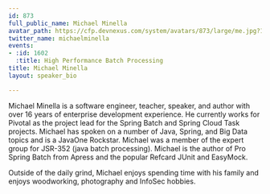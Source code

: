 ```yaml
---
id: 873
full_public_name: Michael Minella
avatar_path: https://cfp.devnexus.com/system/avatars/873/large/me.jpg?1507129537
twitter_name: michaelminella
events:
- :id: 1602
  :title: High Performance Batch Processing
title: Michael Minella
layout: speaker_bio

---
```

Michael Minella is a software engineer, teacher, speaker, and author with over 16 years of enterprise development experience. He currently works for Pivotal as the project lead for the Spring Batch and Spring Cloud Task projects. Michael has spoken on a number of Java, Spring, and Big Data topics and is a JavaOne Rockstar. Michael was a member of the expert group for JSR-352 (java batch processing). Michael is the author of Pro Spring Batch from Apress and the popular Refcard JUnit and EasyMock.

Outside of the daily grind, Michael enjoys spending time with his family and enjoys woodworking, photography and InfoSec hobbies.